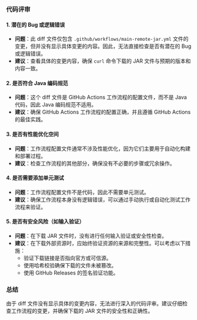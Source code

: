 ### 代码评审

#### 1. 潜在的 Bug 或逻辑错误
- **问题**：此 diff 文件仅包含 `.github/workflows/main-remote-jar.yml` 文件的变更，但并没有显示具体变更的内容。因此，无法直接检查是否有潜在的 Bug 或逻辑错误。
- **建议**：查看具体的变更内容，确保 `curl` 命令下载的 JAR 文件与预期的版本和内容一致。

#### 2. 是否符合 Java 编码规范
- **问题**：这个 diff 文件是 GitHub Actions 工作流程的配置文件，而不是 Java 代码，因此 Java 编码规范不适用。
- **建议**：确保 GitHub Actions 工作流程的配置正确，并且遵循 GitHub Actions 的最佳实践。

#### 3. 是否有性能优化空间
- **问题**：工作流程配置文件通常不涉及性能优化，因为它们主要用于自动化构建和部署过程。
- **建议**：检查工作流程的其他部分，确保没有不必要的步骤或冗余操作。

#### 4. 是否需要添加单元测试
- **问题**：工作流程配置文件不是代码，因此不需要单元测试。
- **建议**：确保工作流程本身没有逻辑错误，可以通过手动执行或自动化测试工作流程来验证。

#### 5. 是否有安全风险（如输入验证）
- **问题**：在下载 JAR 文件时，没有进行任何输入验证或安全性检查。
- **建议**：在下载外部资源时，应始终验证资源的来源和完整性。可以考虑以下措施：
  - 验证下载链接是否指向官方或可信源。
  - 使用哈希校验确保下载的文件未被篡改。
  - 使用 GitHub Releases 的签名验证功能。

### 总结
由于 diff 文件没有显示具体的变更内容，无法进行深入的代码评审。建议仔细检查工作流程的变更，并确保下载的 JAR 文件的安全性和正确性。